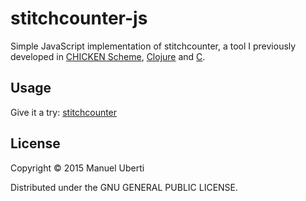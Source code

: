 # stitchcounter-js

Simple JavaScript implementation of stitchcounter, a tool I previously developed
in [CHICKEN Scheme](https://github.com/manuel-uberti/stitchcounter-scm),
[Clojure](https://github.com/manuel-uberti/stitchcounter-clj) and
[C](https://github.com/manuel-uberti/c-bag/blob/master/stitchcounter.c).

## Usage
Give it a try: [stitchcounter](https://manuel-uberti.github.io/stitchcounter/)

## License
Copyright © 2015 Manuel Uberti

Distributed under the GNU GENERAL PUBLIC LICENSE.
